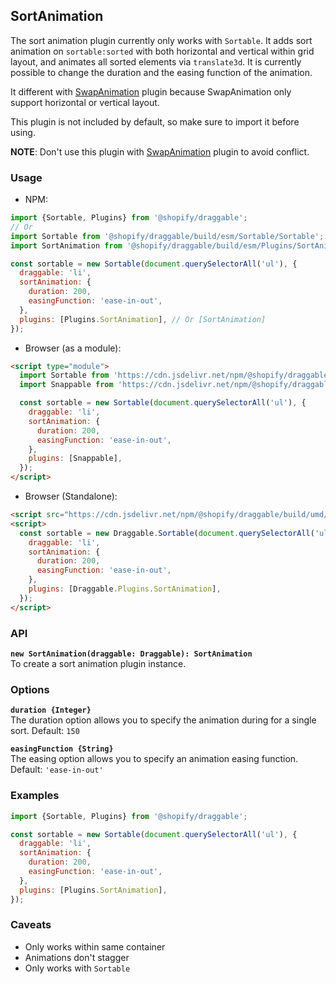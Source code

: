 ## SortAnimation

The sort animation plugin currently only works with `Sortable`. It adds sort animation on `sortable:sorted` with both horizontal and vertical within grid layout,
and animates all sorted elements via `translate3d`. It is currently possible to change the duration and
the easing function of the animation.

It different with [SwapAnimation](https://github.com/Shopify/draggable/tree/main/src/Plugins/SwapAnimation) plugin because SwapAnimation only support horizontal or vertical layout.

This plugin is not included by default, so make sure to import it before using.

**NOTE**: Don't use this plugin with [SwapAnimation](https://github.com/Shopify/draggable/tree/main/src/Plugins/SwapAnimation) plugin to avoid conflict.

### Usage

- NPM:

```js
import {Sortable, Plugins} from '@shopify/draggable';
// Or
import Sortable from '@shopify/draggable/build/esm/Sortable/Sortable';
import SortAnimation from '@shopify/draggable/build/esm/Plugins/SortAnimation';

const sortable = new Sortable(document.querySelectorAll('ul'), {
  draggable: 'li',
  sortAnimation: {
    duration: 200,
    easingFunction: 'ease-in-out',
  },
  plugins: [Plugins.SortAnimation], // Or [SortAnimation]
});
```

- Browser (as a module):

```html
<script type="module">
  import Sortable from 'https://cdn.jsdelivr.net/npm/@shopify/draggable/build/esm/Sortable/Sortable.js';
  import Snappable from 'https://cdn.jsdelivr.net/npm/@shopify/draggable/build/esm/Plugins/Snappable.js';

  const sortable = new Sortable(document.querySelectorAll('ul'), {
    draggable: 'li',
    sortAnimation: {
      duration: 200,
      easingFunction: 'ease-in-out',
    },
    plugins: [Snappable],
  });
</script>
```

- Browser (Standalone):

```html
<script src="https://cdn.jsdelivr.net/npm/@shopify/draggable/build/umd/index.min.js"></script>
<script>
  const sortable = new Draggable.Sortable(document.querySelectorAll('ul'), {
    draggable: 'li',
    sortAnimation: {
      duration: 200,
      easingFunction: 'ease-in-out',
    },
    plugins: [Draggable.Plugins.SortAnimation],
  });
</script>
```

### API

**`new SortAnimation(draggable: Draggable): SortAnimation`**  
To create a sort animation plugin instance.

### Options

**`duration {Integer}`**  
The duration option allows you to specify the animation during for a single sort. Default: `150`

**`easingFunction {String}`**  
The easing option allows you to specify an animation easing function. Default: `'ease-in-out'`

### Examples

```js
import {Sortable, Plugins} from '@shopify/draggable';

const sortable = new Sortable(document.querySelectorAll('ul'), {
  draggable: 'li',
  sortAnimation: {
    duration: 200,
    easingFunction: 'ease-in-out',
  },
  plugins: [Plugins.SortAnimation],
});
```

### Caveats

- Only works within same container
- Animations don't stagger
- Only works with `Sortable`
